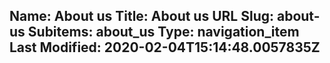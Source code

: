 Name: About us
Title: About us
URL Slug: about-us
Subitems: about_us
Type: navigation_item
Last Modified: 2020-02-04T15:14:48.0057835Z
------------------
